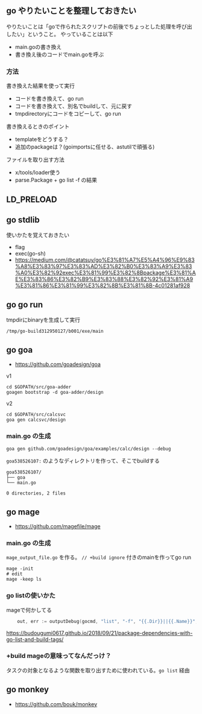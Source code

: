 ## go やりたいことを整理しておきたい

やりたいことは「goで作られたスクリプトの前後でちょっとした処理を呼び出したい」ということ。
やっていることは以下

- main.goの書き換え
- 書き換え後のコードでmain.goを呼ぶ

### 方法

書き換えた結果を使って実行

- コードを書き換えて、go run
- コードを書き換えて、別名でbuildして、元に戻す
- tmpdirectoryにコードをコピーして、go run

書き換えるときのポイント

- templateをどうする？
- 追加のpackageは？(goimportsに任せる、astutilで頑張る)

ファイルを取り出す方法

- x/tools/loader使う
- parse.Package + go list -f の結果

## LD_PRELOAD

## go stdlib

使いかたを覚えておきたい

- flag
- exec(go-sh)
- https://medium.com/@catatsuy/go%E3%81%A7%E5%A4%96%E9%83%A8%E3%83%97%E3%83%AD%E3%82%B0%E3%83%A9%E3%83%A0%E3%82%92exec%E3%81%99%E3%82%8Bpackage%E3%81%AE%E3%83%86%E3%82%B9%E3%83%88%E3%82%92%E3%81%A9%E3%81%86%E3%81%99%E3%82%8B%E3%81%8B-4c01281af928

## go go run

tmpdirにbinaryを生成して実行

```
/tmp/go-build312950127/b001/exe/main
```

## go goa

- https://github.com/goadesign/goa

v1

```
cd $GOPATH/src/goa-adder
goagen bootstrap -d goa-adder/design
```

v2

```
cd $GOPATH/src/calcsvc
goa gen calcsvc/design
```

### main.go の生成

```
goa gen github.com/goadesign/goa/examples/calc/design --debug
```

`goa538526107:` のようなディレクトリを作って、そこでbuildする

```
goa538526107/
├── goa
└── main.go

0 directories, 2 files
```

## go mage

- https://github.com/magefile/mage

### main.go の生成

`mage_output_file.go` を作る。 `// +build ignore` 付きのmainを作ってgo run

```
mage -init
# edit
mage -keep ls
```

### go listの使いかた

mageで何かしてる

```go
	out, err := outputDebug(gocmd, "list", "-f", "{{.Dir}}||{{.Name}}", importpath)
```

https://budougumi0617.github.io/2018/09/21/package-dependencies-with-go-list-and-build-tags/

### +build mageの意味ってなんだっけ？

タスクの対象となるような関数を取り出すために使われている。`go list` 経由

## go monkey

- https://github.com/bouk/monkey
